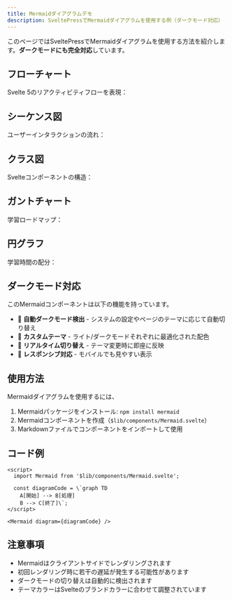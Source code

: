 ```yaml
---
title: Mermaidダイアグラムデモ
description: SveltePressでMermaidダイアグラムを使用する例（ダークモード対応）
---
```


<script>
  import Mermaid from '$lib/components/Mermaid.svelte';
  
  const flowChartCode = `graph TD
    A[Svelte Component] --> B["State変更"]
    B -->|$state| C[リアクティブ更新]
    B -->|$derived| D[計算値更新]
    C --> E[DOM更新]
    D --> E`;
    
  const sequenceCode = `sequenceDiagram
    participant U as ユーザー
    participant C as Component
    participant S as Store
    participant API as APIサーバー
    
    U->>C: ボタンクリック
    C->>S: 状態更新
    S->>API: データ取得
    API-->>S: レスポンス
    S-->>C: 状態通知
    C-->>U: UI更新`;
    
  const classDiagramCode = `classDiagram
    class SvelteComponent {
        +props: Props
        +state: State
        +derived: Computed
        +mount()
        +destroy()
        +update()
    }
    
    class Runes {
        +$state()
        +$derived()
        +$effect()
        +$props()
    }
    
    SvelteComponent --> Runes: uses`;
    
  const ganttCode = `gantt
    title Svelte 5 学習ロードマップ
    dateFormat YYYY-MM-DD
    section 基礎
    環境構築           :done,    des1, 2024-01-01, 2d
    TypeScript設定     :done,    des2, after des1, 3d
    基本概念           :active,  des3, after des2, 5d
    section Runes
    state            :         des4, after des3, 3d
    derived          :         des5, after des4, 2d
    effect           :         des6, after des5, 2d
    section 実践
    プロジェクト作成   :         des7, after des6, 7d`;
    
  const pieCode = `pie title Svelte 5の学習時間配分
    "基本概念" : 20
    "Runesシステム" : 30
    "TypeScript統合" : 25
    "実践プロジェクト" : 25`;
</script>

このページではSveltePressでMermaidダイアグラムを使用する方法を紹介します。**ダークモードにも完全対応**しています。

## フローチャート

Svelte 5のリアクティビティフローを表現：

<Mermaid diagram={flowChartCode} />

## シーケンス図

ユーザーインタラクションの流れ：

<Mermaid diagram={sequenceCode} />

## クラス図

Svelteコンポーネントの構造：

<Mermaid diagram={classDiagramCode} />

## ガントチャート

学習ロードマップ：

<Mermaid diagram={ganttCode} />

## 円グラフ

学習時間の配分：

<Mermaid diagram={pieCode} />

## ダークモード対応

このMermaidコンポーネントは以下の機能を持っています。

- 🌙 **自動ダークモード検出** - システムの設定やページのテーマに応じて自動切り替え
- 🎨 **カスタムテーマ** - ライト/ダークモードそれぞれに最適化された配色
- 🔄 **リアルタイム切り替え** - テーマ変更時に即座に反映
- 📱 **レスポンシブ対応** - モバイルでも見やすい表示

## 使用方法

Mermaidダイアグラムを使用するには、

1. Mermaidパッケージをインストール: `npm install mermaid`
2. Mermaidコンポーネントを作成（`$lib/components/Mermaid.svelte`）
3. Markdownファイルでコンポーネントをインポートして使用

## コード例

```svelte
<script>
  import Mermaid from '$lib/components/Mermaid.svelte';
  
  const diagramCode = \`graph TD
    A[開始] --> B[処理]
    B --> C[終了]\`;
</script>

<Mermaid diagram={diagramCode} />
```

## 注意事項

- Mermaidはクライアントサイドでレンダリングされます
- 初回レンダリング時に若干の遅延が発生する可能性があります
- ダークモードの切り替えは自動的に検出されます
- テーマカラーはSvelteのブランドカラーに合わせて調整されています